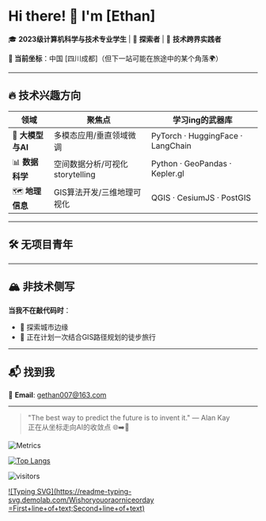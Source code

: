 # Hi there! 👋 I'm [Ethan]

🎓 **2023级计算机科学与技术专业学生** | 🌱 **探索者** | 🚀 **技术跨界实践者**

**📍 当前坐标**：中国 [四川成都]（但下一站可能在旅途中的某个角落🌍）

---

## 🔥 技术兴趣方向

| 领域              | 聚焦点                              | 学习ing的武器库                 |
|-------------------|-----------------------------------|--------------------------------|
| 🤖 **大模型与AI**   | 多模态应用/垂直领域微调               | PyTorch · HuggingFace · LangChain |
| 📊 **数据科学**     | 空间数据分析/可视化 storytelling     | Python · GeoPandas · Kepler.gl  |
| 🗺️ **地理信息**     | GIS算法开发/三维地理可视化            | QGIS · CesiumJS · PostGIS       |

---
## 🛠️ 无项目青年

---

## 🏔️ 非技术侧写

**当我不在敲代码时**：
- 🚴 探索城市边缘
- 🧗 正在计划一次结合GIS路径规划的徒步旅行

---

## 📬 找到我

📧 **Email**: gethan007@163.com

---

> "The best way to predict the future is to invent it." — Alan Kay  
> 正在从坐标走向AI的收敛点 🌐➡️🤖

![Metrics](https://metrics.lecoq.io/G-Ethan007?template=classic&base=header%2C%20activity%2C%20community%2C%20repositories%2C%20metadata&base.indepth=false&base.hireable=false&base.skip=false&config.timezone=Etc%2FGMT-8)

[![Top Langs](https://github-readme-stats.vercel.app/api/top-langs/?username=anuraghazra&layout=compact)](https://github.com/anuraghazra/github-readme-stats)

![visitors](https://visitor-badge.glitch.me/badge?page_id=https://github.com/Gong007go&left_color=green&right_color=red)

[![Typing SVG](https://readme-typing-svg.demolab.com/Wishoryouoraorniceorday =First+line+of+text;Second+line+of+text)](https://git.io/typing-svg)
<!---
G-Ethan007/G-Ethan007 is a ✨ special ✨ repository because its `README.md` (this file) appears on your GitHub profile.
You can click the Preview link to take a look at your changes.
--->
